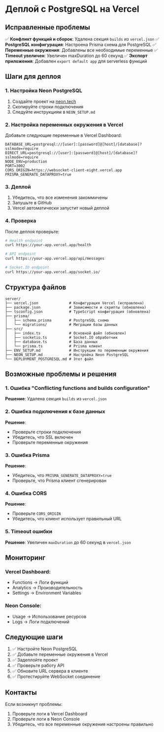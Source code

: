 # Деплой с PostgreSQL на Vercel

## Исправленные проблемы

✅ **Конфликт функций и сборок**: Удалена секция `builds` из `vercel.json`
✅ **PostgreSQL конфигурация**: Настроена Prisma схема для PostgreSQL
✅ **Переменные окружения**: Добавлены все необходимые переменные
✅ **Timeout увеличен**: Увеличен maxDuration до 60 секунд
✅ **Экспорт приложения**: Добавлен `export default app` для serverless функций

## Шаги для деплоя

### 1. Настройка Neon PostgreSQL

1. Создайте проект на [neon.tech](https://neon.tech)
2. Скопируйте строки подключения
3. Следуйте инструкциям в `NEON_SETUP.md`

### 2. Настройка переменных окружения в Vercel

Добавьте следующие переменные в Vercel Dashboard:

```
DATABASE_URL=postgresql://[user]:[password]@[host]/[database]?sslmode=require
DIRECT_URL=postgresql://[user]:[password]@[host]/[database]?sslmode=require
NODE_ENV=production
PORT=3002
CORS_ORIGIN=https://websocket-client-eight.vercel.app
PRISMA_GENERATE_DATAPROXY=true
```

### 3. Деплой

1. Убедитесь, что все изменения закоммичены
2. Запушьте в GitHub
3. Vercel автоматически запустит новый деплой

### 4. Проверка

После деплоя проверьте:

```bash
# Health endpoint
curl https://your-app.vercel.app/health

# API endpoint
curl https://your-app.vercel.app/api/messages

# Socket.IO endpoint
curl https://your-app.vercel.app/socket.io/
```

## Структура файлов

```
server/
├── vercel.json              # Конфигурация Vercel (исправлена)
├── package.json             # Зависимости и скрипты (обновлена)
├── tsconfig.json            # TypeScript конфигурация (обновлена)
├── prisma/
│   ├── schema.prisma        # PostgreSQL схема
│   └── migrations/          # Миграции базы данных
├── src/
│   ├── index.ts             # Основной файл (обновлен)
│   ├── socketio.ts          # Socket.IO обработчик
│   ├── database.ts          # База данных
│   └── prisma.ts            # Prisma клиент
├── ENV_SETUP.md             # Инструкции по переменным окружения
├── NEON_SETUP.md            # Настройка Neon PostgreSQL
└── DEPLOYMENT_POSTGRESQL.md # Этот файл
```

## Возможные проблемы и решения

### 1. Ошибка "Conflicting functions and builds configuration"

**Решение**: Удалена секция `builds` из `vercel.json`

### 2. Ошибка подключения к базе данных

**Решение**:

- Проверьте строки подключения
- Убедитесь, что SSL включен
- Проверьте переменные окружения

### 3. Ошибка Prisma

**Решение**:

- Убедитесь, что `PRISMA_GENERATE_DATAPROXY=true`
- Проверьте, что Prisma клиент сгенерирован

### 4. Ошибка CORS

**Решение**:

- Проверьте `CORS_ORIGIN`
- Убедитесь, что клиент использует правильный URL

### 5. Timeout ошибки

**Решение**: Увеличен `maxDuration` до 60 секунд в `vercel.json`

## Мониторинг

### Vercel Dashboard:

- Functions → Логи функций
- Analytics → Производительность
- Settings → Environment Variables

### Neon Console:

- Usage → Использование ресурсов
- Logs → Логи подключений

## Следующие шаги

1. ✅ Настройте Neon PostgreSQL
2. ✅ Добавьте переменные окружения в Vercel
3. ✅ Задеплойте проект
4. ✅ Проверьте работу API
5. ✅ Обновите URL сервера в клиенте
6. ✅ Протестируйте WebSocket соединение

## Контакты

Если возникнут проблемы:

1. Проверьте логи в Vercel Dashboard
2. Проверьте логи в Neon Console
3. Убедитесь, что все переменные окружения настроены правильно
